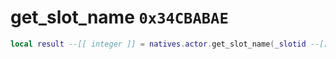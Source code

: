 # get_slot_name `0x34CBABAE`

```lua
local result --[[ integer ]] = natives.actor.get_slot_name(_slotid --[[ number ]])
```